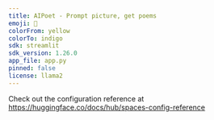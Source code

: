 ```yaml
---
title: AIPoet - Prompt picture, get poems
emoji: 🏃
colorFrom: yellow
colorTo: indigo
sdk: streamlit
sdk_version: 1.26.0
app_file: app.py
pinned: false
license: llama2
---
```


Check out the configuration reference at https://huggingface.co/docs/hub/spaces-config-reference